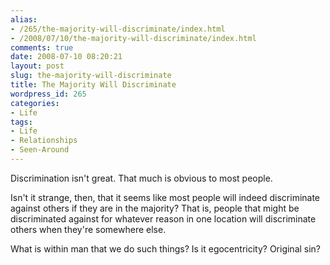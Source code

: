 ```yaml
---
alias:
- /265/the-majority-will-discriminate/index.html
- /2008/07/10/the-majority-will-discriminate/index.html
comments: true
date: 2008-07-10 08:20:21
layout: post
slug: the-majority-will-discriminate
title: The Majority Will Discriminate
wordpress_id: 265
categories:
- Life
tags:
- Life
- Relationships
- Seen-Around
---
```


Discrimination isn't great.  That much is obvious to most people.

Isn't it strange, then, that it seems like most people will indeed discriminate against others if they are in the majority?  That is, people that might be discriminated against for whatever reason in one location will discriminate others when they're somewhere else.

What is within man that we do such things?  Is it egocentricity?  Original sin?
